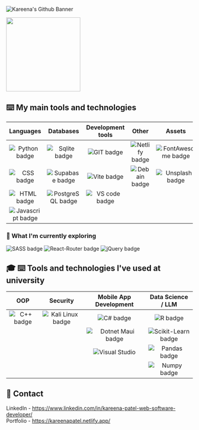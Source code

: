 ![Kareena's Github Banner](https://github.com/KP1709/KP1709/assets/63492101/7d3b1343-a1c4-410d-b36d-2542a5f850eb)


<!--![Kareena's Github stats](https://github-readme-stats.vercel.app/api?username=KP1709&hide=contribs,prs)  ![Kareena's Top Languages](https://github-readme-stats.vercel.app/api/top-langs/?username=KP1709&hide_progress=true) -->

<a href="#">
  <img height=200 align="center" src="https://github-readme-stats.vercel.app/api/top-langs?username=KP1709&layout=normal&hide_progress=true&rank_icon=github&langs_count=15&card_width=700&custom_title=Main&#8200;Languages&theme=nord" />
</a>

<!--
**KP1709/KP1709** is a ✨ _special_ ✨ repository because its `README.md` (this file) appears on your GitHub profile.

Here are some ideas to get you started:

- 🔭 I’m currently working on ...
- 🌱 I’m currently learning ...
- 👯 I’m looking to collaborate on ...
- 🤔 I’m looking for help with ...
- 💬 Ask me about ...
- 📫 How to reach me: ...
- 😄 Pronouns: ...
- ⚡ Fun fact: ...
-->

## ⌨️ My main tools and technologies

Languages| Databases | Development tools | Other | Assets | Frameworks |
:-------:|:----------: |:-------------------:|:-------:|:-------:|:----------:|
![Python badge](https://img.shields.io/badge/Python-FFD43B?style=for-the-badge&logo=python&logoColor=blue) | ![Sqlite badge](https://img.shields.io/badge/Sqlite-003B57?style=for-the-badge&logo=sqlite&logoColor=white) | ![GIT badge](https://img.shields.io/badge/GIT-E44C30?style=for-the-badge&logo=git&logoColor=white) | ![Netlify badge](https://img.shields.io/badge/Netlify-00C7B7?style=for-the-badge&logo=netlify&logoColor=blue) |![FontAwesome badge](https://img.shields.io/badge/Font_Awesome-339AF0?style=for-the-badge&logo=fontawesome&logoColor=white) | ![React badge](https://img.shields.io/badge/React-20232A?style=for-the-badge&logo=react&logoColor=61DAFB) 
![CSS badge](https://img.shields.io/badge/CSS3-1572B6?style=for-the-badge&logo=css3&logoColor=white) | ![Supabase badge](https://img.shields.io/badge/Supabase-181818?style=for-the-badge&logo=supabase&logoColor=green) | ![Vite badge](https://img.shields.io/badge/Vite-B73BFE?style=for-the-badge&logo=vite&logoColor=FFD62E) | ![Debain badge](	https://img.shields.io/badge/Debian-A81D33?style=for-the-badge&logo=debian&logoColor=white) |![Unsplash badge](https://img.shields.io/badge/Unsplash-000000?style=for-the-badge&logo=Unsplash&logoColor=white) | ![FastAPI badge](https://img.shields.io/badge/fastapi-109989?style=for-the-badge&logo=FASTAPI&logoColor=white) 
![HTML badge](https://img.shields.io/badge/HTML5-E34F26?style=for-the-badge&logo=html5&logoColor=white) | ![PostgreSQL badge](https://img.shields.io/badge/PostgreSQL-316192?style=for-the-badge&logo=postgresql&logoColor=white) | ![VS code badge](https://img.shields.io/badge/VSCode-0078D4?style=for-the-badge&logo=visual%20studio%20code&logoColor=white) 
![Javascript badge](https://img.shields.io/badge/JavaScript-323330?style=for-the-badge&logo=javascript&logoColor=F7DF1E) | |


### 🔎 What I'm currently exploring
![SASS badge](https://img.shields.io/badge/Sass-CC6699?style=for-the-badge&logo=sass&logoColor=white)
![React-Router badge](https://img.shields.io/badge/React_Router-CA4245?style=for-the-badge&logo=react-router&logoColor=white)
![jQuery badge](https://img.shields.io/badge/jQuery-0769AD?style=for-the-badge&logo=jquery&logoColor=white)

## 🎓 ⌨️ Tools and technologies I've used at university
OOP | Security | Mobile App Development | Data Science / LLM |
:-----------------------:|:----------: |:-------------------:| :------------:
![C++ badge](https://img.shields.io/badge/C%2B%2B-00599C?style=for-the-badge&logo=c%2B%2B&logoColor=white) | ![Kali Linux badge](https://img.shields.io/badge/Kali_Linux-557C94?style=for-the-badge&logo=kali-linux&logoColor=white) | ![C# badge](https://img.shields.io/badge/C%23-239120?style=for-the-badge&logo=csharp&logoColor=white) | ![R badge](https://img.shields.io/badge/R-276DC3?style=for-the-badge&logo=r&logoColor=white)
||| ![Dotnet Maui badge](https://img.shields.io/badge/.netmaui-512BD4?style=for-the-badge)  |![Scikit-Learn badge](https://img.shields.io/badge/scikit_learn-F7931E?style=for-the-badge&logo=scikit-learn&logoColor=white)
|||![Visual Studio](https://img.shields.io/badge/Visual_Studio-5C2D91?style=for-the-badge&logo=visual%20studio&logoColor=white) |![Pandas badge](https://img.shields.io/badge/Pandas-2C2D72?style=for-the-badge&logo=pandas&logoColor=white)
||||![Numpy badge](https://img.shields.io/badge/Numpy-777BB4?style=for-the-badge&logo=numpy&logoColor=white)

## 📱 Contact
LinkedIn - https://www.linkedin.com/in/kareena-patel-web-software-developer/  
Portfolio - https://kareenapatel.netlify.app/  








